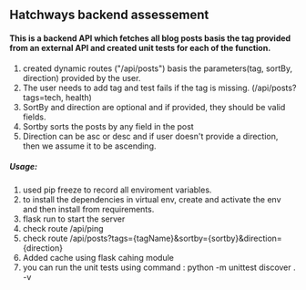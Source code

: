 ## Hatchways backend assessement

#### This is a backend API which fetches all blog posts basis the tag provided from an external API and created unit tests for each of the function.

1. created dynamic routes ("/api/posts") basis the parameters(tag, sortBy, direction) provided by the user.
2. The user needs to add tag and test fails if the tag is missing. (/api/posts?tags=tech, health)
3. SortBy and direction are optional and if provided, they should be valid fields.
4. Sortby sorts the posts by any field in the post
5. Direction can be asc or desc and if user doesn't provide a direction, then we assume it to be ascending.


##### Usage:
1. used pip freeze to record all enviroment variables.
2. to install the dependencies in virtual env, create and activate the env and then install from requirements.
3. flask run to start the server
4. check route /api/ping
5. check route /api/posts?tags={tagName}&sortby={sortby}&direction={direction}
6. Added cache using flask cahing module
7. you can run the unit tests using command : python -m unittest discover . -v

